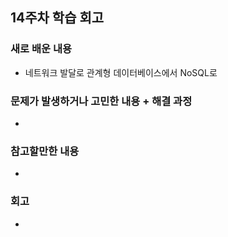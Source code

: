 ## 14주차 학습 회고
### 새로 배운 내용
- 네트워크 발달로 관계형 데이터베이스에서 NoSQL로




### 문제가 발생하거나 고민한 내용 + 해결 과정
- 

### 참고할만한 내용
- 


### 회고
- 
